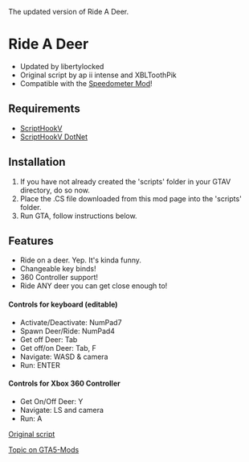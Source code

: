 The updated version of Ride A Deer. 

# Ride A Deer
- Updated by libertylocked 
- Original script by ap ii intense and XBLToothPik 
- Compatible with the [Speedometer Mod](https://www.gta5-mods.com/scripts/simple-metric-speedometer)! 

## Requirements 
- [ScriptHookV](http://gtaforums.com/topic/788343-vrel-script-hook-v/)
- [ScriptHookV DotNet](https://github.com/crosire/scripthookvdotnet/releases)

## Installation
1. If you have not already created the 'scripts' folder in your GTAV directory, do so now.
2. Place the .CS file downloaded from this mod page into the 'scripts' folder.
3. Run GTA, follow instructions below.

## Features 
- Ride on a deer. Yep. It's kinda funny.
- Changeable key binds!
- 360 Controller support!
- Ride ANY deer you can get close enough to!

#### Controls for keyboard (editable) 
- Activate/Deactivate: NumPad7 
- Spawn Deer/Ride: NumPad4 
- Get off Deer: Tab 
- Get off/on Deer: Tab, F 
- Navigate: WASD & camera 
- Run: ENTER 

#### Controls for Xbox 360 Controller 
- Get On/Off Deer: Y 
- Navigate: LS and camera 
- Run: A 

[Original script](https://www.gta5-mods.com/scripts/ride-a-deer)

[Topic on GTA5-Mods](https://www.gta5-mods.com/scripts/ride-a-deer-redux)

